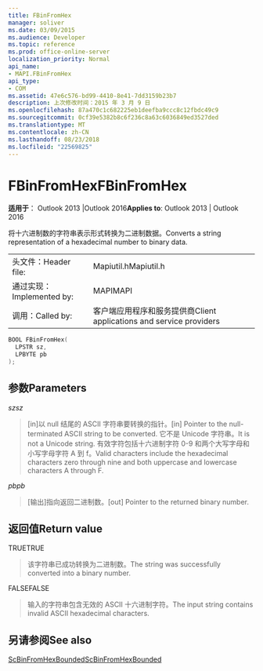```yaml
---
title: FBinFromHex
manager: soliver
ms.date: 03/09/2015
ms.audience: Developer
ms.topic: reference
ms.prod: office-online-server
localization_priority: Normal
api_name:
- MAPI.FBinFromHex
api_type:
- COM
ms.assetid: 47e6c576-bd99-4410-8e41-7dd3159b23b7
description: 上次修改时间：2015 年 3 月 9 日
ms.openlocfilehash: 87a470c1c682225eb1deefba9ccc8c12fbdc49c9
ms.sourcegitcommit: 0cf39e5382b8c6f236c8a63c6036849ed3527ded
ms.translationtype: MT
ms.contentlocale: zh-CN
ms.lasthandoff: 08/23/2018
ms.locfileid: "22569825"
---
```

# <a name="fbinfromhex"></a><span data-ttu-id="35c97-103">FBinFromHex</span><span class="sxs-lookup"><span data-stu-id="35c97-103">FBinFromHex</span></span>

  
  
<span data-ttu-id="35c97-104">**适用于**： Outlook 2013 |Outlook 2016</span><span class="sxs-lookup"><span data-stu-id="35c97-104">**Applies to**: Outlook 2013 | Outlook 2016</span></span> 
  
<span data-ttu-id="35c97-105">将十六进制数的字符串表示形式转换为二进制数据。</span><span class="sxs-lookup"><span data-stu-id="35c97-105">Converts a string representation of a hexadecimal number to binary data.</span></span> 
  
|||
|:-----|:-----|
|<span data-ttu-id="35c97-106">头文件：</span><span class="sxs-lookup"><span data-stu-id="35c97-106">Header file:</span></span>  <br/> |<span data-ttu-id="35c97-107">Mapiutil.h</span><span class="sxs-lookup"><span data-stu-id="35c97-107">Mapiutil.h</span></span>  <br/> |
|<span data-ttu-id="35c97-108">通过实现：</span><span class="sxs-lookup"><span data-stu-id="35c97-108">Implemented by:</span></span>  <br/> |<span data-ttu-id="35c97-109">MAPI</span><span class="sxs-lookup"><span data-stu-id="35c97-109">MAPI</span></span>  <br/> |
|<span data-ttu-id="35c97-110">调用：</span><span class="sxs-lookup"><span data-stu-id="35c97-110">Called by:</span></span>  <br/> |<span data-ttu-id="35c97-111">客户端应用程序和服务提供商</span><span class="sxs-lookup"><span data-stu-id="35c97-111">Client applications and service providers</span></span>  <br/> |
   
```cpp
BOOL FBinFromHex(
  LPSTR sz,
  LPBYTE pb
);
```

## <a name="parameters"></a><span data-ttu-id="35c97-112">参数</span><span class="sxs-lookup"><span data-stu-id="35c97-112">Parameters</span></span>

 <span data-ttu-id="35c97-113">_sz_</span><span class="sxs-lookup"><span data-stu-id="35c97-113">_sz_</span></span>
  
> <span data-ttu-id="35c97-114">[in]以 null 结尾的 ASCII 字符串要转换的指针。</span><span class="sxs-lookup"><span data-stu-id="35c97-114">[in] Pointer to the null-terminated ASCII string to be converted.</span></span> <span data-ttu-id="35c97-115">它不是 Unicode 字符串。</span><span class="sxs-lookup"><span data-stu-id="35c97-115">It is not a Unicode string.</span></span> <span data-ttu-id="35c97-116">有效字符包括十六进制字符 0-9 和两个大写字母和小写字母字符 A 到 f。</span><span class="sxs-lookup"><span data-stu-id="35c97-116">Valid characters include the hexadecimal characters zero through nine and both uppercase and lowercase characters A through F.</span></span>
    
 <span data-ttu-id="35c97-117">_pb_</span><span class="sxs-lookup"><span data-stu-id="35c97-117">_pb_</span></span>
  
> <span data-ttu-id="35c97-118">[输出]指向返回二进制数。</span><span class="sxs-lookup"><span data-stu-id="35c97-118">[out] Pointer to the returned binary number.</span></span>
    
## <a name="return-value"></a><span data-ttu-id="35c97-119">返回值</span><span class="sxs-lookup"><span data-stu-id="35c97-119">Return value</span></span>

<span data-ttu-id="35c97-120">TRUE</span><span class="sxs-lookup"><span data-stu-id="35c97-120">TRUE</span></span> 
  
> <span data-ttu-id="35c97-121">该字符串已成功转换为二进制数。</span><span class="sxs-lookup"><span data-stu-id="35c97-121">The string was successfully converted into a binary number.</span></span> 
    
<span data-ttu-id="35c97-122">FALSE</span><span class="sxs-lookup"><span data-stu-id="35c97-122">FALSE</span></span> 
  
> <span data-ttu-id="35c97-123">输入的字符串包含无效的 ASCII 十六进制字符。</span><span class="sxs-lookup"><span data-stu-id="35c97-123">The input string contains invalid ASCII hexadecimal characters.</span></span>
    
## <a name="see-also"></a><span data-ttu-id="35c97-124">另请参阅</span><span class="sxs-lookup"><span data-stu-id="35c97-124">See also</span></span>



[<span data-ttu-id="35c97-125">ScBinFromHexBounded</span><span class="sxs-lookup"><span data-stu-id="35c97-125">ScBinFromHexBounded</span></span>](scbinfromhexbounded.md)

